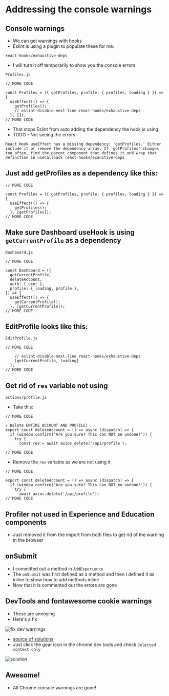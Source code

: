 # Addressing the console warnings
## Console warnings
* We can get warnings with hooks
* Eslint is using a plugin to populate these for me: 

`react-hooks/exhaustive-deps`

* I will turn it off temporarily to show you the console errors

`Profiles.js`

```
// MORE CODE

const Profiles = ({ getProfiles, profile: { profiles, loading } }) => {
  useEffect(() => {
    getProfiles();
    // eslint-disable-next-line react-hooks/exhaustive-deps
  }, []);
// MORE CODE
```

* That stops Eslint from auto adding the dependency the hook is using
* TODO - Not seeing the errors

`React Hook useEffect has a missing dependency: 'getProfiles.' Either include it or remove the dependency array. If 'getProfiles' changes too often, find the parent component that defines it and wrap that definition in useCallback react-hooks/exaustive-deps` 

## Just add getProfiles as a dependency like this:
```
// MORE CODE

const Profiles = ({ getProfiles, profile: { profiles, loading } }) => {
  useEffect(() => {
    getProfiles();
  }, [getProfiles]);
// MORE CODE
```

## Make sure Dashboard useHook is using `getCurrentProfile` as a dependency
`Dashboard.js`

```
// MORE CODE

const Dashboard = ({
  getCurrentProfile,
  deleteAccount,
  auth: { user },
  profile: { loading, profile },
}) => {
  useEffect(() => {
    getCurrentProfile();
  }, [getCurrentProfile]);
// MORE CODE
```

## EditProfile looks like this:
`EditProfile.js`

```
// MORE CODE

    // eslint-disable-next-line react-hooks/exhaustive-deps
    [getCurrentProfile, loading]
  );
// MORE CODE
```

## Get rid of `res` variable not using
`actions/profile.js`

* Take this:

```
// MORE CODE

/ Delete ENTIRE ACCOUNT AND PROFILE!
export const deleteAccount = () => async (dispatch) => {
  if (window.confirm('Are you sure? This can NOT be undone!')) {
    try {
      const res = await axios.delete('/api/profile');

// MORE CODE
```

* Remove the `res` variable as we are not using it

```
// MORE CODE

export const deleteAccount = () => async (dispatch) => {
  if (window.confirm('Are you sure? This can NOT be undone!')) {
    try {
      await axios.delete('/api/profile');
// MORE CODE
```

## Profiler not used in Experience and Education components
* Just removed it from the import from both files to get rid of the warning in the browser

## onSubmit
* I committed out a method in `AddExperience`
* The `onSubmit` was first defined as a method and then I defined it as inline to show how to add methods inline
* Now that it is commented out the errors are gone

## DevTools and fontawesome cookie warnings
* These are annoying
* Here's a fix

![fix dev warnings](https://i.imgur.com/D3e0EmS.png)

* [source of solutions](https://superuser.com/questions/1523427/google-chrome-devtools-failed-to-parse-sourcemap-chrome-extension/1523842#1523842?newreg=c27cfa9dda0842d69df44e53ec42dfc2)
* Just click the gear icon in the chrome dev tools and check `Selected context only`

![solution](https://i.imgur.com/XytCMBs.png)

## Awesome!
* All Chrome console warnings are gone!
